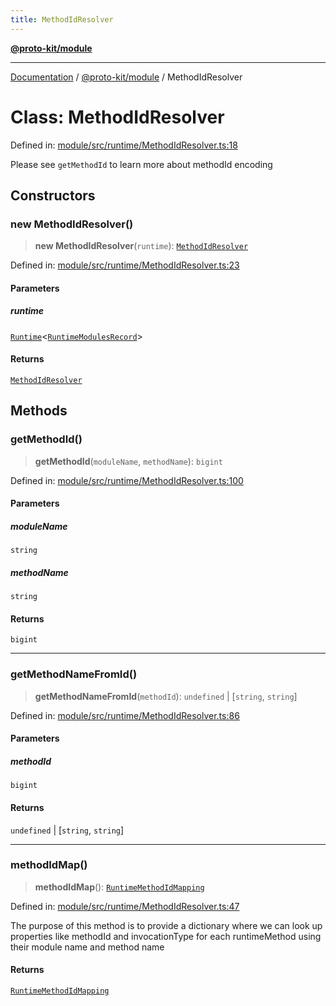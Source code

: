 ```yaml
---
title: MethodIdResolver
---
```


[**@proto-kit/module**](../README.md)

***

[Documentation](../../../README.md) / [@proto-kit/module](../README.md) / MethodIdResolver

# Class: MethodIdResolver

Defined in: [module/src/runtime/MethodIdResolver.ts:18](https://github.com/proto-kit/framework/blob/b953c754e500c62f01fbbd6d09adfb2f5577269d/packages/module/src/runtime/MethodIdResolver.ts#L18)

Please see `getMethodId` to learn more about
methodId encoding

## Constructors

### new MethodIdResolver()

> **new MethodIdResolver**(`runtime`): [`MethodIdResolver`](MethodIdResolver.md)

Defined in: [module/src/runtime/MethodIdResolver.ts:23](https://github.com/proto-kit/framework/blob/b953c754e500c62f01fbbd6d09adfb2f5577269d/packages/module/src/runtime/MethodIdResolver.ts#L23)

#### Parameters

##### runtime

[`Runtime`](Runtime.md)\<[`RuntimeModulesRecord`](../type-aliases/RuntimeModulesRecord.md)\>

#### Returns

[`MethodIdResolver`](MethodIdResolver.md)

## Methods

### getMethodId()

> **getMethodId**(`moduleName`, `methodName`): `bigint`

Defined in: [module/src/runtime/MethodIdResolver.ts:100](https://github.com/proto-kit/framework/blob/b953c754e500c62f01fbbd6d09adfb2f5577269d/packages/module/src/runtime/MethodIdResolver.ts#L100)

#### Parameters

##### moduleName

`string`

##### methodName

`string`

#### Returns

`bigint`

***

### getMethodNameFromId()

> **getMethodNameFromId**(`methodId`): `undefined` \| \[`string`, `string`\]

Defined in: [module/src/runtime/MethodIdResolver.ts:86](https://github.com/proto-kit/framework/blob/b953c754e500c62f01fbbd6d09adfb2f5577269d/packages/module/src/runtime/MethodIdResolver.ts#L86)

#### Parameters

##### methodId

`bigint`

#### Returns

`undefined` \| \[`string`, `string`\]

***

### methodIdMap()

> **methodIdMap**(): [`RuntimeMethodIdMapping`](../../protocol/type-aliases/RuntimeMethodIdMapping.md)

Defined in: [module/src/runtime/MethodIdResolver.ts:47](https://github.com/proto-kit/framework/blob/b953c754e500c62f01fbbd6d09adfb2f5577269d/packages/module/src/runtime/MethodIdResolver.ts#L47)

The purpose of this method is to provide a dictionary where
we can look up properties like methodId and invocationType
for each runtimeMethod using their module name and method name

#### Returns

[`RuntimeMethodIdMapping`](../../protocol/type-aliases/RuntimeMethodIdMapping.md)
